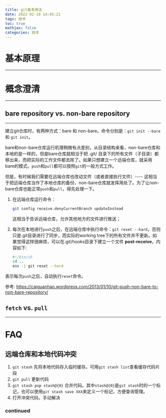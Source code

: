 ```yaml
---
title: git基本用法
date: 2022-02-18 14:45:21
tags: 技术
toc: true
mathjax: false
categories: 技术
---
```

# 基本原理
---

# 概念澄清
---
## bare repository vs. non-bare repository
---
建立git仓库时，有两种方式：bare 和 non-bare。命令分别是：`git init --bare` 和 `git init`。

bare和non-bare仓库运行机理稍微有点差别，从目录结构来看，non-bare仓库和本地的是一样的，但是bare仓库就相当于把 .git/ 目录下的所有文件（子目录）都移出来，而把实际的工作文件都去除了。如果只想建立一个远端仓库，就采用bare的模式。`push`和`pull`都可以按照`git`的一般方式工作。

但是，有时候我们需要在远端仓库也改动文件（或者直接执行文件）---- 这相当于把远端仓库当作了本地仓库的备份，non-bare仓库就发挥用处了。为了让non-bare仓库也能正常`push`和`pull`，得先处理一下。
1. 在远端仓库运行命令：
   ```bash
   git config receive.denyCurrentBranch updateInstead
   ```
   这相当于告诉远端仓库，允许其他地方的文件进行推送；
   
2. 每次在本地进行`push`之后，在远端仓库中执行命令：`git reset --hard`，否则只是.git目录进行了同步，而实际的working tree下的所有文件并不更新。如果觉得这样很麻烦，可以在.git/hooks目录下建立一个文件 **post-receive**，内容如下:
   ```bash
   #!/bin/sh
   cd .. 
   env -i git reset --hard
   ```

表示每次`push`之后，自动执行`reset`命令。

参考: https://caiguanhao.wordpress.com/2013/01/10/git-push-non-bare-to-non-bare-repository/
	
## `fetch` vs. `pull`
---

# FAQ
## 远端仓库和本地代码冲突
1. `git stash`
   先将本地代码存入临时缓存。可用`git stash list`查看缓存代码片段
2. `git pull`
   更新代码
3. `git stash pop stash@{0}`
   合并代码。其中`stash@{0}`是`git stash`时的一个标记，也可以使用`git stash save XXX`来定义一个标记，方便查询管理。
4. 打开冲突代码，手动解决

### continued

